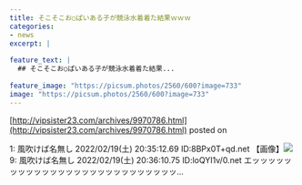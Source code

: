 ```yaml
---
title: そこそこお○ぱいある子が競泳水着着た結果ｗｗｗ
categories:
- news
excerpt: |
  
feature_text: |
  ## そこそこお○ぱいある子が競泳水着着た結果...
  
feature_image: "https://picsum.photos/2560/600?image=733"
image: "https://picsum.photos/2560/600?image=733"
---
```


[http://vipsister23.com/archives/9970786.html](http://vipsister23.com/archives/9970786.html)
posted on 

<!--more-->

1: 風吹けば名無し 2022/02/19(土) 20:35:12.69 ID:8BPx0T+qd.net 【画像】![](https://livedoor.blogimg.jp/vipsister23/imgs/3/3/33ccf16e.jpg) 9: 風吹けば名無し 2022/02/19(土) 20:36:10.75 ID:loQYI1v/0.net エッッッッッッッッッッッッッッッッッッッッッッッッッッ...

